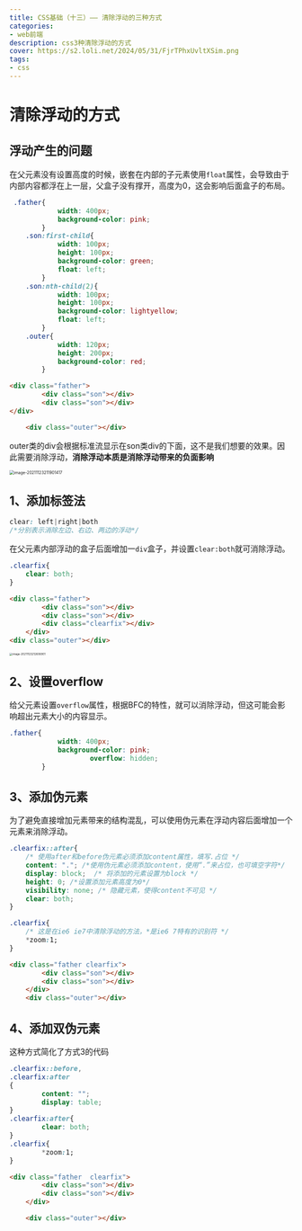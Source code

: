 ```yaml
---
title: CSS基础（十三）—— 清除浮动的三种方式
categories: 
- web前端
description: css3种清除浮动的方式
cover: https://s2.loli.net/2024/05/31/FjrTPhxUvltXSim.png
tags:
- css
---
```


# 清除浮动的方式

## 浮动产生的问题

在父元素没有设置高度的时候，嵌套在内部的子元素使用`float`属性，会导致由于内部内容都浮在上一层，父盒子没有撑开，高度为0，这会影响后面盒子的布局。

```css
 .father{
            width: 400px;
            background-color: pink;
        }
	.son:first-child{
            width: 100px;
            height: 100px;
            background-color: green;
            float: left;
        }
	.son:nth-child(2){
            width: 100px;
            height: 100px;
            background-color: lightyellow;
            float: left;
        }
	.outer{
            width: 120px;
            height: 200px;
            background-color: red;
        }
```

```html
<div class="father">
        <div class="son"></div>
        <div class="son"></div>
</div>

    <div class="outer"></div>
```

outer类的div会根据标准流显示在son类div的下面，这不是我们想要的效果。因此需要消除浮动，**消除浮动本质是消除浮动带来的负面影响**

<img src="C:\Users\64296\AppData\Roaming\Typora\typora-user-images\image-20211123211901417.png" alt="image-20211123211901417" style="zoom:50%;" />

## 1、添加标签法

```css
clear: left|right|both
/*分别表示消除左边、右边、两边的浮动*/
```

在父元素内部浮动的盒子后面增加一`div`盒子，并设置`clear:both`就可消除浮动。

```css
.clearfix{
	clear: both;
}
```

```html
<div class="father">
        <div class="son"></div>
        <div class="son"></div>
        <div class="clearfix"></div>
    </div>
<div class="outer"></div>
```

<img src="C:\Users\64296\AppData\Roaming\Typora\typora-user-images\image-20211123212606901.png" alt="image-20211123212606901" style="zoom:33%;" />



## 2、设置overflow

给父元素设置`overflow`属性，根据BFC的特性，就可以消除浮动，但这可能会影响超出元素大小的内容显示。

```css
.father{
            width: 400px;
            background-color: pink;
  					overflow: hidden;
        }
```

## 3、添加伪元素

为了避免直接增加元素带来的结构混乱，可以使用伪元素在浮动内容后面增加一个元素来消除浮动。

```css
.clearfix::after{
    /* 使用after和before伪元素必须添加content属性，填写.占位 */
    content: "."; /*使用伪元素必须添加content，使用“.”来占位，也可填空字符*/
    display: block;  /* 将添加的元素设置为block */
    height: 0; /*设置添加元素高度为0*/
    visibility: none; /* 隐藏元素，使得content不可见 */
    clear: both;
}

.clearfix{
    /* 这是在ie6 ie7中清除浮动的方法，*是ie6 7特有的识别符 */
    *zoom:1;
}
```

```html
<div class="father clearfix">
        <div class="son"></div>
        <div class="son"></div>
    </div>
    <div class="outer"></div>
```

## 4、添加双伪元素

这种方式简化了方式3的代码

```css
.clearfix::before,
.clearfix:after
{
		content: "";
		display: table;
}
.clearfix:after{
		clear: both;
}
.clearfix{
		*zoom:1;
}

```

```html
<div class="father  clearfix">
        <div class="son"></div>
        <div class="son"></div>
    </div>

    <div class="outer"></div>
```


